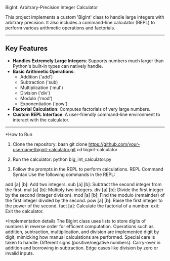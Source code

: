 BigInt: Arbitrary-Precision Integer Calculator

This project implements a custom 'BigInt' class to handle large integers with arbitrary precision. It also includes a command-line calculator (REPL) to perform various arithmetic operations and factorials.

---

## Key Features

- **Handles Extremely Large Integers**: Supports numbers much larger than Python's built-in types can natively handle.
- **Basic Arithmetic Operations**:
  - Addition ('add')
  - Subtraction ('sub)
  - Multiplication ('mul')
  - Division ('div')
  - Modulo ('mod')
  - Exponentiation ('pow')
- **Factorial Calculation**: Computes factorials of very large numbers.
- **Custom REPL Interface**: A user-friendly command-line environment to interact with the calculator.

---

*How to Run

1. Clone the repository:
   bash
   git clone https://github.com/your-username/bigint-calculator.git
   cd bigint-calculator
2. Run the calculator:
   python big_int_calculator.py
   
3. Follow the prompts in the REPL to perform calculations.
   REPL Command Syntax
   Use the following commands in the REPL:

 add [a] [b]: Add two integers.
 sub [a] [b]: Subtract the second integer from the first.
 mul [a] [b]: Multiply two integers.
 div [a] [b]: Divide the first integer by the second (integer division).
 mod [a] [b]: Find the modulo (remainder) of the first integer divided by the second.
 pow [a] [b]: Raise the first integer to the power of the second.
 fact [a]: Calculate the factorial of a number.
 exit: Exit the calculator.

   

*Implementation details
The BigInt class uses lists to store digits of numbers in reverse order for efficient computation.
Operations such as addition, subtraction, multiplication, and division are implemented digit by digit, mimicking how manual calculations are performed.
Special care is taken to handle:
Different signs (positive/negative numbers).
Carry-over in addition and borrowing in subtraction.
Edge cases like division by zero or invalid inputs.

